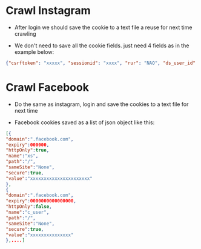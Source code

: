 # Crawl Instagram
* After login we should save the cookie to a text file a reuse for next time crawling

* We don't need to save all the cookie fields. just need 4 fields as in the example below:
```json
{"csrftoken": "xxxxx", "sessionid": "xxxx", "rur": "NAO", "ds_user_id": "xxxx"}
```

# Crawl Facebook
* Do the same as instagram, login and save the cookies to a text file for next time

* Facebook cookies saved as a list of json object like this:

```json
[{
"domain":".facebook.com",
"expiry":000000,
"httpOnly":true,
"name":"xs",
"path":"/",
"sameSite":"None",
"secure":true,
"value":"xxxxxxxxxxxxxxxxxxxxxx"
}, 
{
"domain":".facebook.com",
"expiry":0000000000000000,
"httpOnly":false,
"name":"c_user",
"path":"/",
"sameSite":"None",
"secure":true,
"value":"xxxxxxxxxxxxxxx"
},....]

```